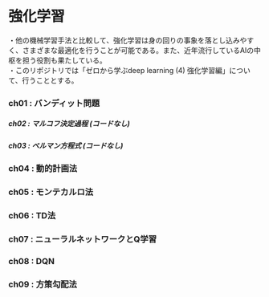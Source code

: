 # 強化学習
・他の機械学習手法と比較して、強化学習は身の回りの事象を落とし込みやすく、さまざまな最適化を行うことが可能である。また、近年流行しているAIの中枢を担う役割も果たしている。  
・このリポジトリでは「ゼロから学ぶdeep learning (4) 強化学習編」について、行うこととする。

### ch01 : バンディット問題
##### ch02 : マルコフ決定過程 (コードなし)
##### ch03 : ベルマン方程式 (コードなし)
### ch04 : 動的計画法
### ch05 : モンテカルロ法
### ch06 : TD法
### ch07 : ニューラルネットワークとQ学習
### ch08 : DQN
### ch09 : 方策勾配法

